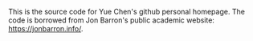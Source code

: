 This is the source code for Yue Chen's github personal homepage. The code is borrowed from Jon Barron's public academic website: https://jonbarron.info/.